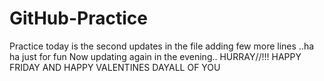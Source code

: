 # GitHub-Practice
Practice
today  is the second updates in the file
adding few more lines ..ha ha just for fun
Now updating again in the evening.. HURRAY//!!!
HAPPY FRIDAY AND HAPPY VALENTINES DAYALL OF YOU
